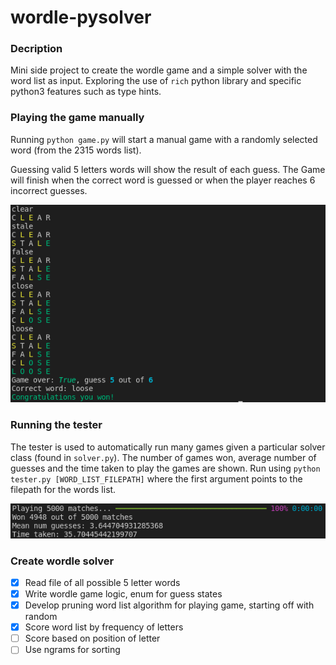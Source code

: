 # wordle-pysolver

### Decription

Mini side project to create the wordle game and a simple solver with the word list as input.
Exploring the use of ```rich``` python library and specific python3 features such as type hints.

### Playing the game manually   

Running ```python game.py``` will start a manual game with a randomly selected word (from the 2315 words list).

Guessing valid 5 letters words will show the result of each guess.
The Game will finish when the correct word is guessed or when the player reaches 6 incorrect guesses.  

![](images/play.png)

### Running the tester

The tester is used to automatically run many games given a particular solver class (found in ```solver.py```). The number of games won, average number of guesses and the time taken to play the games are shown. Run using ```python tester.py [WORD_LIST_FILEPATH]``` where the first argument points to the filepath for the words list.    

![](images/tester.png)

### Create wordle solver
- [x] Read file of all possible 5 letter words
- [x] Write wordle game logic, enum for guess states
- [x] Develop pruning word list algorithm for playing game, starting off with random
- [x] Score word list by frequency of letters
- [ ] Score based on position of letter
- [ ] Use ngrams for sorting 

